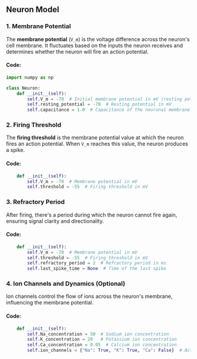 ## Neuron Model

### 1. Membrane Potential

The **membrane potential** (`V_m`) is the voltage difference across the neuron's cell membrane. It fluctuates based on the inputs the neuron receives and determines whether the neuron will fire an action potential.

#### Code:
```python
import numpy as np

class Neuron:
    def __init__(self):
        self.V_m = -70  # Initial membrane potential in mV (resting potential)
        self.resting_potential = -70  # Resting potential in mV
        self.capacitance = 1.0  # Capacitance of the neuronal membrane
```

### 2. Firing Threshold

The **firing threshold** is the membrane potential value at which the neuron fires an action potential. When `V_m` reaches this value, the neuron produces a spike.

#### Code:
```python
    def __init__(self):
        self.V_m = -70  # Membrane potential in mV
        self.threshold = -55  # Firing threshold in mV
```

### 3. Refractory Period

After firing, there's a period during which the neuron cannot fire again, ensuring signal clarity and directionality.

#### Code:
```python
    def __init__(self):
        self.V_m = -70  # Membrane potential in mV
        self.threshold = -55  # Firing threshold in mV
        self.refractory_period = 2  # Refractory period in ms
        self.last_spike_time = None  # Time of the last spike
```

### 4. Ion Channels and Dynamics (Optional)

Ion channels control the flow of ions across the neuron's membrane, influencing the membrane potential.

#### Code:
```python
    def __init__(self):
        self.Na_concentration = 50  # Sodium ion concentration
        self.K_concentration = 20   # Potassium ion concentration
        self.Ca_concentration = 0.05  # Calcium ion concentration
        self.ion_channels = {"Na": True, "K": True, "Ca": False}  # Active ion channels
```
